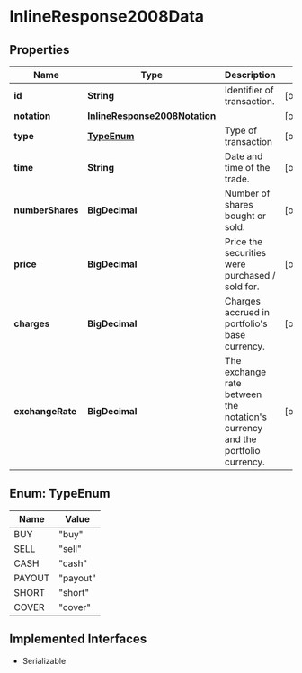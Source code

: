 

# InlineResponse2008Data


## Properties

Name | Type | Description | Notes
------------ | ------------- | ------------- | -------------
**id** | **String** | Identifier of transaction. |  [optional]
**notation** | [**InlineResponse2008Notation**](InlineResponse2008Notation.md) |  |  [optional]
**type** | [**TypeEnum**](#TypeEnum) | Type of transaction |  [optional]
**time** | **String** | Date and time of the trade. |  [optional]
**numberShares** | **BigDecimal** | Number of shares bought or sold. |  [optional]
**price** | **BigDecimal** | Price the securities were purchased / sold for. |  [optional]
**charges** | **BigDecimal** | Charges accrued in portfolio&#39;s base currency. |  [optional]
**exchangeRate** | **BigDecimal** | The exchange rate between the notation&#39;s currency and the portfolio currency. |  [optional]



## Enum: TypeEnum

Name | Value
---- | -----
BUY | &quot;buy&quot;
SELL | &quot;sell&quot;
CASH | &quot;cash&quot;
PAYOUT | &quot;payout&quot;
SHORT | &quot;short&quot;
COVER | &quot;cover&quot;


## Implemented Interfaces

* Serializable



